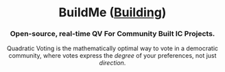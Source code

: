 <h1 align="center" style="border-bottom: none;">BuildMe (<a href="https://github.com/OpenCan-io/BuildMe">Building</a>)</h1>
<h3 align="center">Open-source, real-time QV For Community Built IC Projects.</h3>
<p align="center">Quadratic Voting is the mathematically optimal way to vote in a democratic community, where votes express the <i>degree</i> of your preferences, not just <i>direction</i>.
